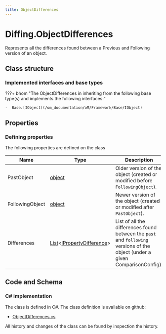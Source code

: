 ```yaml
---
title: ObjectDifferences
---
```


# Diffing.ObjectDifferences

Represents all the differences found between a Previous and Following version of an object.

## Class structure

### Implemented interfaces and base types

???+ bhom "The ObjectDifferences in inheriting from the following base type(s) and implements the following interfaces:"

    -  Base.[IObject](/om_documentation/oM/Framework/Base/IObject)


## Properties



### Defining properties

The following properties are defined on the class

| Name             | Type             | Description      | Quantity         |
|------------------|------------------|------------------|------------------|
| PastObject | [object](https://learn.microsoft.com/en-us/dotnet/api/System.Object?view=netstandard-2.0) | Older version of the object (created or modified before `FollowingObject`). | - |
| FollowingObject | [object](https://learn.microsoft.com/en-us/dotnet/api/System.Object?view=netstandard-2.0) | Newer version of the object (created or modified after `PastObject`). | - |
| Differences | [List](https://learn.microsoft.com/en-us/dotnet/api/System.Collections.Generic.List-1?view=netstandard-2.0)&lt;[IPropertyDifference](/om_documentation/oM/Framework/Diffing/IPropertyDifference)&gt; | List of all the differences found between the `past` and `following` versions of the object (under a given ComparisonConfig). | - |


## Code and Schema

### C# implementation

The class is defined in C#. The class definition is available on github:

- [ObjectDifferences.cs](https://github.com/BHoM/BHoM/blob/develop/Diffing_oM/ObjectDifferences.cs)

All history and changes of the class can be found by inspection the history.
